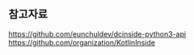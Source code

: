 ## 참고자료
https://github.com/eunchuldev/dcinside-python3-api
</br>
https://github.com/organization/KotlinInside

